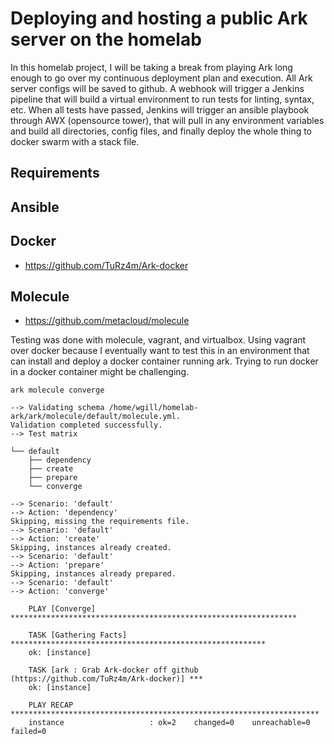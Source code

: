 # Deploying and hosting a public Ark server on the homelab

In this homelab project, I will be taking a break from playing Ark long enough to go over my continuous deployment plan and execution.  All Ark server configs will be saved to github.  A webhook will trigger a Jenkins pipeline that will build a virtual environment to run tests for linting, syntax, etc.  When all tests have passed, Jenkins will trigger an ansible playbook through AWX (opensource tower), that will pull in any environment variables and build all directories, config files, and finally deploy the whole thing to docker swarm with a stack file.

## Requirements

## Ansible

## Docker

* https://github.com/TuRz4m/Ark-docker

## Molecule

* https://github.com/metacloud/molecule

Testing was done with molecule, vagrant, and virtualbox.  Using vagrant over docker because I eventually want to test this in an environment that can install and deploy a docker container running ark.  Trying to run docker in a docker container might be challenging.

    ark molecule converge

    --> Validating schema /home/wgill/homelab-ark/ark/molecule/default/molecule.yml.
    Validation completed successfully.
    --> Test matrix

    └── default
        ├── dependency
        ├── create
        ├── prepare
        └── converge

    --> Scenario: 'default'
    --> Action: 'dependency'
    Skipping, missing the requirements file.
    --> Scenario: 'default'
    --> Action: 'create'
    Skipping, instances already created.
    --> Scenario: 'default'
    --> Action: 'prepare'
    Skipping, instances already prepared.
    --> Scenario: 'default'
    --> Action: 'converge'

        PLAY [Converge] ****************************************************************

        TASK [Gathering Facts] *********************************************************
        ok: [instance]

        TASK [ark : Grab Ark-docker off github (https://github.com/TuRz4m/Ark-docker)] ***
        ok: [instance]

        PLAY RECAP *********************************************************************
        instance                   : ok=2    changed=0    unreachable=0    failed=0

